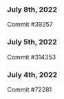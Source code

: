 ### July 8th, 2022

Commit #39257

### July 5th, 2022

Commit #314353


### July 4th, 2022

Commit #72281
